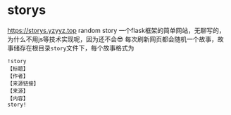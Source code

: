 
# storys
https://storys.yzyyz.top
random story
一个flask框架的简单网站，无聊写的，为什么不用js等技术实现呢，因为还不会😎
每次刷新网页都会随机一个故事，故事储存在根目录`story`文件下，每个故事格式为
```
!story
【标题】
【作者】
【来源链接】
【来源】
【内容】
story!
```

